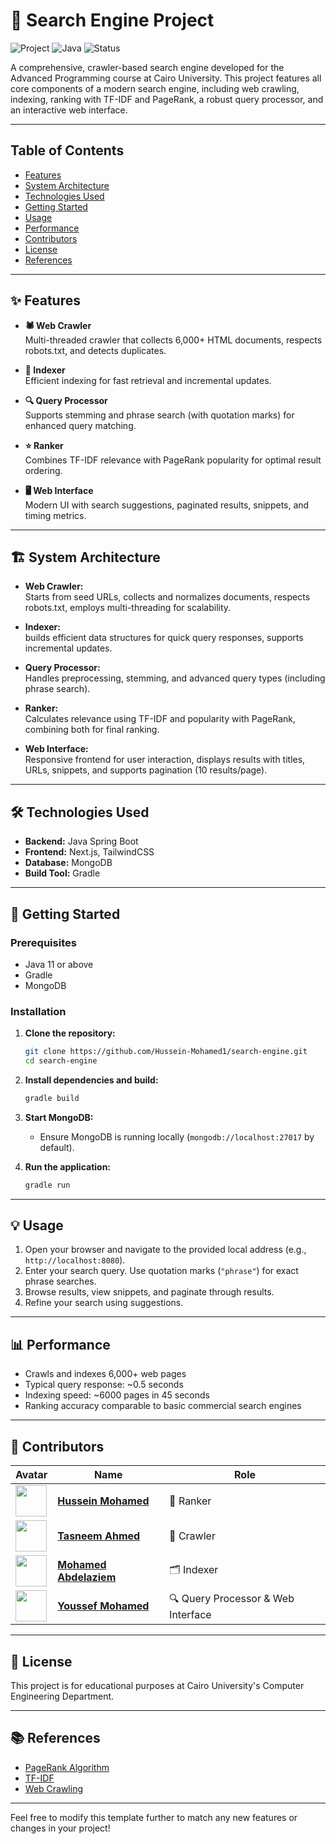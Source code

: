 # 🚀 Search Engine Project

![Project](https://img.shields.io/badge/Project-Search%20Engine-blue)
![Java](https://img.shields.io/badge/Language-Java-orange)
![Status](https://img.shields.io/badge/Status-In%20Development-yellow)

A comprehensive, crawler-based search engine developed for the Advanced Programming course at Cairo University. This project features all core components of a modern search engine, including web crawling, indexing, ranking with TF-IDF and PageRank, a robust query processor, and an interactive web interface.

---

## Table of Contents

- [Features](#features)
- [System Architecture](#system-architecture)
- [Technologies Used](#technologies-used)
- [Getting Started](#getting-started)
- [Usage](#usage)
- [Performance](#performance)
- [Contributors](#contributors)
- [License](#license)
- [References](#references)

---

## ✨ Features

- **🕷️ Web Crawler**  
  Multi-threaded crawler that collects 6,000+ HTML documents, respects robots.txt, and detects duplicates.

- **📑 Indexer**  
  Efficient indexing for fast retrieval and incremental updates.

- **🔍 Query Processor**  
  Supports stemming and phrase search (with quotation marks) for enhanced query matching.

- **⭐ Ranker**  
  Combines TF-IDF relevance with PageRank popularity for optimal result ordering.

- **🖥️ Web Interface**  
  Modern UI with search suggestions, paginated results, snippets, and timing metrics.

---

## 🏗️ System Architecture

- **Web Crawler:**  
  Starts from seed URLs, collects and normalizes documents, respects robots.txt, employs multi-threading for scalability.

- **Indexer:**  
 builds efficient data structures for quick query responses, supports incremental updates.

- **Query Processor:**  
  Handles preprocessing, stemming, and advanced query types (including phrase search).

- **Ranker:**  
  Calculates relevance using TF-IDF and popularity with PageRank, combining both for final ranking.

- **Web Interface:**  
  Responsive frontend for user interaction, displays results with titles, URLs, snippets, and supports pagination (10 results/page).

---

## 🛠️ Technologies Used

- **Backend:** Java Spring Boot  
- **Frontend:** Next.js, TailwindCSS  
- **Database:** MongoDB  
- **Build Tool:** Gradle

---

## 🚦 Getting Started

### Prerequisites

- Java 11 or above
- Gradle
- MongoDB

### Installation

1. **Clone the repository:**
    ```bash
    git clone https://github.com/Hussein-Mohamed1/search-engine.git
    cd search-engine
    ```

2. **Install dependencies and build:**
    ```bash
    gradle build
    ```

3. **Start MongoDB:**
    - Ensure MongoDB is running locally (`mongodb://localhost:27017` by default).

4. **Run the application:**
    ```bash
    gradle run
    ```

---

## 💡 Usage

1. Open your browser and navigate to the provided local address (e.g., `http://localhost:8080`).
2. Enter your search query. Use quotation marks (`"phrase"`) for exact phrase searches.
3. Browse results, view snippets, and paginate through results.
4. Refine your search using suggestions.

---

## 📊 Performance

- Crawls and indexes 6,000+ web pages
- Typical query response: ~0.5 seconds
- Indexing speed: ~6000 pages in 45 seconds
- Ranking accuracy comparable to basic commercial search engines

---

## 👥 Contributors

| Avatar                                                                        | Name                                                          | Role                               |
| ----------------------------------------------------------------------------- | ------------------------------------------------------------- | ---------------------------------- |
| <img src="https://github.com/Hussein-Mohamed1.png" width="50" height="50">    | [**Hussein Mohamed**](https://github.com/Hussein-Mohamed1)    | 🧠 Ranker                          |
| <img src="https://github.com/xx-Tasneem-Ahmed-xx.png" width="50" height="50"> | [**Tasneem Ahmed**](https://github.com/xx-Tasneem-Ahmed-xx)   | 🤖 Crawler                         |
| <img src="https://github.com/MohamedAbdelaiem.png" width="50" height="50">    | [**Mohamed Abdelaziem**](https://github.com/MohamedAbdelaiem) | 🗂️ Indexer                        |
| <img src="https://github.com/username3.png" width="50" height="50">           | [**Youssef Mohamed**](https://github.com/username3)           | 🔍 Query Processor & Web Interface |


---

## 📜 License

This project is for educational purposes at Cairo University's Computer Engineering Department.

---

## 📚 References

- [PageRank Algorithm](https://en.wikipedia.org/wiki/PageRank)
- [TF-IDF](https://en.wikipedia.org/wiki/Tf%E2%80%93idf)
- [Web Crawling](https://en.wikipedia.org/wiki/Web_crawler)

---

Feel free to modify this template further to match any new features or changes in your project!
